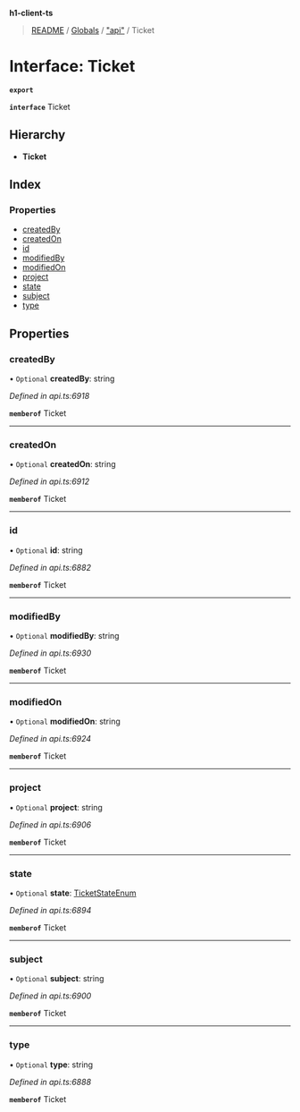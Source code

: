 **h1-client-ts**

> [README](../README.md) / [Globals](../globals.md) / ["api"](../modules/_api_.md) / Ticket

# Interface: Ticket

**`export`** 

**`interface`** Ticket

## Hierarchy

* **Ticket**

## Index

### Properties

* [createdBy](_api_.ticket.md#createdby)
* [createdOn](_api_.ticket.md#createdon)
* [id](_api_.ticket.md#id)
* [modifiedBy](_api_.ticket.md#modifiedby)
* [modifiedOn](_api_.ticket.md#modifiedon)
* [project](_api_.ticket.md#project)
* [state](_api_.ticket.md#state)
* [subject](_api_.ticket.md#subject)
* [type](_api_.ticket.md#type)

## Properties

### createdBy

• `Optional` **createdBy**: string

*Defined in api.ts:6918*

**`memberof`** Ticket

___

### createdOn

• `Optional` **createdOn**: string

*Defined in api.ts:6912*

**`memberof`** Ticket

___

### id

• `Optional` **id**: string

*Defined in api.ts:6882*

**`memberof`** Ticket

___

### modifiedBy

• `Optional` **modifiedBy**: string

*Defined in api.ts:6930*

**`memberof`** Ticket

___

### modifiedOn

• `Optional` **modifiedOn**: string

*Defined in api.ts:6924*

**`memberof`** Ticket

___

### project

• `Optional` **project**: string

*Defined in api.ts:6906*

**`memberof`** Ticket

___

### state

• `Optional` **state**: [TicketStateEnum](../enums/_api_.ticketstateenum.md)

*Defined in api.ts:6894*

**`memberof`** Ticket

___

### subject

• `Optional` **subject**: string

*Defined in api.ts:6900*

**`memberof`** Ticket

___

### type

• `Optional` **type**: string

*Defined in api.ts:6888*

**`memberof`** Ticket

